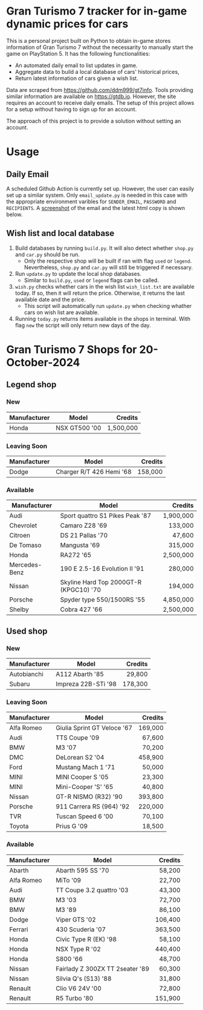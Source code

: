 # Gran Turismo 7 tracker for in-game dynamic prices for cars

This is a personal project built on Python to obtain in-game stores information of Gran Turismo 7 without the necessarity to manually start the game on PlayStation 5. It has the following functionalities:

- An automated daily email to list updates in game.
- Aggregate data to build a local database of cars' historical prices,
- Return latest information of cars given a wish list.

Data are scraped from https://github.com/ddm999/gt7info. Tools providing similar information are available on https://gtdb.io. However, the site requires an account to receive daily emails. The setup of this project allows for a setup without having to sign up for an account.

The approach of this project is to provide a solution without setting an account.

# Usage

## Daily Email

A scheduled Github Action is currently set up. However, the user can easily set up a similar system. Only `email_update.py` is needed in this case with the appropriate environment varibles for `SENDER_EMAIL`, `PASSWORD` and `RECIPIENTS`. A [screenshot](https://raw.githubusercontent.com/marcohoucheng/Gran-Turismo-7-Price-Tracker/main/data/email_screenshot.png) of the email and the latest html copy is shown below.

## Wish list and local database

1. Build databases by running `build.py`. It will also detect whether `shop.py` and `car.py` should be run.
    - Only the respective shop will be built if ran with flag `used` or `legend`. Nevertheless, `shop.py` and `car.py` will still be triggered if necessary.
2. Run `update.py` to update the local shop databases.
    - Similar to `build.py`, `used` or `legend` flags can be called.
3. `wish.py` checks whether cars in the wish list `wish_list.txt` are available today. If so, then it will return the price. Otherwise, it returns the last available date and the price.
    - This script will automatically run `update.py` when checking whather cars on wish list are available.
4. Running `today.py` returns items available in the shops in terminal. With flag `new` the script will only return new days of the day.


# Gran Turismo 7 Shops for 20-October-2024



## Legend shop

### New
 | Manufacturer | Model | Credits |
 | --- | --- | --: |
|Honda|NSX GT500 '00|1,500,000|

### Leaving Soon
 | Manufacturer | Model | Credits |
 | --- | --- | --: |
|Dodge|Charger R/T 426 Hemi '68|158,000|

### Available
 | Manufacturer | Model | Credits |
 | --- | --- | --: |
|Audi|Sport quattro S1 Pikes Peak '87|1,900,000|
|Chevrolet|Camaro Z28 '69|133,000|
|Citroen|DS 21 Pallas '70|47,600|
|De Tomaso|Mangusta '69|315,000|
|Honda|RA272 '65|2,500,000|
|Mercedes-Benz|190 E 2.5-16 Evolution II '91|280,000|
|Nissan|Skyline Hard Top 2000GT-R (KPGC10) '70|194,000|
|Porsche|Spyder type 550/1500RS '55|4,850,000|
|Shelby|Cobra 427 '66|2,500,000|


## Used shop

### New
 | Manufacturer | Model | Credits |
 | --- | --- | --: |
|Autobianchi|A112 Abarth '85|29,800|
|Subaru|Impreza 22B-STi '98|178,300|

### Leaving Soon
 | Manufacturer | Model | Credits |
 | --- | --- | --: |
|Alfa Romeo|Giulia Sprint GT Veloce '67|169,000|
|Audi|TTS Coupe '09|67,600|
|BMW|M3 '07|70,200|
|DMC|DeLorean S2 '04|458,900|
|Ford|Mustang Mach 1 '71|50,000|
|MINI|MINI Cooper S '05|23,300|
|MINI|Mini-Cooper 'S' '65|40,800|
|Nissan|GT-R NISMO (R32) '90|393,800|
|Porsche|911 Carrera RS (964) '92|220,000|
|TVR|Tuscan Speed 6 '00|70,100|
|Toyota|Prius G '09|18,500|

### Available
 | Manufacturer | Model | Credits |
 | --- | --- | --: |
|Abarth|Abarth 595 SS '70|58,200|
|Alfa Romeo|MiTo '09|22,700|
|Audi|TT Coupe 3.2 quattro '03|43,300|
|BMW|M3 '03|72,700|
|BMW|M3 '89|86,100|
|Dodge|Viper GTS '02|106,400|
|Ferrari|430 Scuderia '07|363,500|
|Honda|Civic Type R (EK) '98|58,100|
|Honda|NSX Type R '02|440,400|
|Honda|S800 '66|48,700|
|Nissan|Fairlady Z 300ZX TT 2seater '89|60,300|
|Nissan|Silvia Q's (S13) '88|31,800|
|Renault|Clio V6 24V '00|72,800|
|Renault|R5 Turbo '80|151,900|

